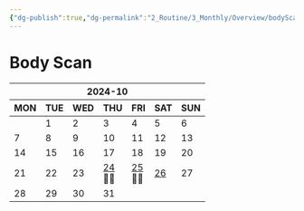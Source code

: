 ```yaml
---
{"dg-publish":true,"dg-permalink":"2_Routine/3_Monthly/Overview/bodyScan","tags":["monthly","bodyScan","overview"],"permalink":"/2_Routine/3_Monthly/Overview/bodyScan/","dgPassFrontmatter":true,"noteIcon":"1"}
---
```


# Body Scan
<table class="habitt" style="width: 100%;"><thead><tr><th class="habitt-head" colspan="7">2024-10</th></tr><tr><th class="habitt-th habitt-th-0">MON</th><th class="habitt-th habitt-th-1">TUE</th><th class="habitt-th habitt-th-2">WED</th><th class="habitt-th habitt-th-3">THU</th><th class="habitt-th habitt-th-4">FRI</th><th class="habitt-th habitt-th-5">SAT</th><th class="habitt-th habitt-th-6">SUN</th></tr></thead><tbody><tr><td class="habitt-td habitt-td--disabled "><div class="habitt-c"><div class="habitt-date"></div><div class="habitt-dots"></div></div></td><td class="habitt-td habitt-td--1 "><div class="habitt-c"><div class="habitt-date">1</div><div class="habitt-dots"></div></div></td><td class="habitt-td habitt-td--2 "><div class="habitt-c"><div class="habitt-date">2</div><div class="habitt-dots"></div></div></td><td class="habitt-td habitt-td--3 "><div class="habitt-c"><div class="habitt-date">3</div><div class="habitt-dots"></div></div></td><td class="habitt-td habitt-td--4 "><div class="habitt-c"><div class="habitt-date">4</div><div class="habitt-dots"></div></div></td><td class="habitt-td habitt-td--5 "><div class="habitt-c"><div class="habitt-date">5</div><div class="habitt-dots"></div></div></td><td class="habitt-td habitt-td--6 "><div class="habitt-c"><div class="habitt-date">6</div><div class="habitt-dots"></div></div></td></tr><tr><td class="habitt-td habitt-td--7 "><div class="habitt-c"><div class="habitt-date">7</div><div class="habitt-dots"></div></div></td><td class="habitt-td habitt-td--8 "><div class="habitt-c"><div class="habitt-date">8</div><div class="habitt-dots"></div></div></td><td class="habitt-td habitt-td--9 "><div class="habitt-c"><div class="habitt-date">9</div><div class="habitt-dots"></div></div></td><td class="habitt-td habitt-td--10 "><div class="habitt-c"><div class="habitt-date">10</div><div class="habitt-dots"></div></div></td><td class="habitt-td habitt-td--11 "><div class="habitt-c"><div class="habitt-date">11</div><div class="habitt-dots"></div></div></td><td class="habitt-td habitt-td--12 "><div class="habitt-c"><div class="habitt-date">12</div><div class="habitt-dots"></div></div></td><td class="habitt-td habitt-td--13 "><div class="habitt-c"><div class="habitt-date">13</div><div class="habitt-dots"></div></div></td></tr><tr><td class="habitt-td habitt-td--14 "><div class="habitt-c"><div class="habitt-date">14</div><div class="habitt-dots"></div></div></td><td class="habitt-td habitt-td--15 "><div class="habitt-c"><div class="habitt-date">15</div><div class="habitt-dots"></div></div></td><td class="habitt-td habitt-td--16 "><div class="habitt-c"><div class="habitt-date">16</div><div class="habitt-dots"></div></div></td><td class="habitt-td habitt-td--17 "><div class="habitt-c"><div class="habitt-date">17</div><div class="habitt-dots"></div></div></td><td class="habitt-td habitt-td--18 "><div class="habitt-c"><div class="habitt-date">18</div><div class="habitt-dots"></div></div></td><td class="habitt-td habitt-td--19 "><div class="habitt-c"><div class="habitt-date">19</div><div class="habitt-dots"></div></div></td><td class="habitt-td habitt-td--20 "><div class="habitt-c"><div class="habitt-date">20</div><div class="habitt-dots"></div></div></td></tr><tr><td class="habitt-td habitt-td--21 "><div class="habitt-c"><div class="habitt-date">21</div><div class="habitt-dots"></div></div></td><td class="habitt-td habitt-td--22 "><div class="habitt-c"><div class="habitt-date">22</div><div class="habitt-dots"></div></div></td><td class="habitt-td habitt-td--23 "><div class="habitt-c"><div class="habitt-date">23</div><div class="habitt-dots"></div></div></td><td class="habitt-td habitt-td--24 habitt-td--checked"><div class="habitt-c"><div class="habitt-date"><a class="internal-link" data-href="2_Routine/1_Daily/Health/2024-10-24.md" target="_blank" rel="noopener" href="2_Routine/1_Daily/Health/2024-10-24.md">24</a></div><div class="habitt-dots"><div class="habit-content">🧍‍♀️
</div></div></div></td><td class="habitt-td habitt-td--25 habitt-td--checked"><div class="habitt-c"><div class="habitt-date"><a class="internal-link" data-href="2_Routine/1_Daily/Health/2024-10-25.md" target="_blank" rel="noopener" href="2_Routine/1_Daily/Health/2024-10-25.md">25</a></div><div class="habitt-dots"><div class="habit-content">🧍‍♀️
</div></div></div></td><td class="habitt-td habitt-td--26 habitt-td--checked"><div class="habitt-c"><div class="habitt-date"><a class="internal-link" data-href="2_Routine/1_Daily/Health/2024-10-26" target="_blank" rel="noopener" href="2_Routine/1_Daily/Health/2024-10-26">26</a></div><div class="habitt-dots"><div class="habit-content"></div></div></div></td><td class="habitt-td habitt-td--27 "><div class="habitt-c"><div class="habitt-date">27</div><div class="habitt-dots"></div></div></td></tr><tr><td class="habitt-td habitt-td--28 "><div class="habitt-c"><div class="habitt-date">28</div><div class="habitt-dots"></div></div></td><td class="habitt-td habitt-td--29 "><div class="habitt-c"><div class="habitt-date">29</div><div class="habitt-dots"></div></div></td><td class="habitt-td habitt-td--30 "><div class="habitt-c"><div class="habitt-date">30</div><div class="habitt-dots"></div></div></td><td class="habitt-td habitt-td--31 "><div class="habitt-c"><div class="habitt-date">31</div><div class="habitt-dots"></div></div></td><td class="habitt-td habitt-td--disabled "><div class="habitt-c"><div class="habitt-date"></div><div class="habitt-dots"></div></div></td><td class="habitt-td habitt-td--disabled "><div class="habitt-c"><div class="habitt-date"></div><div class="habitt-dots"></div></div></td><td class="habitt-td habitt-td--disabled "><div class="habitt-c"><div class="habitt-date"></div><div class="habitt-dots"></div></div></td></tr></tbody></table>